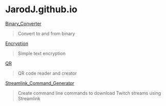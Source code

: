 # JarodJ.github.io

[Binary_Converter](./Binary_Converter.html)
> Convert to and from binary

[Encryption](./Encryption.html)
> Simple text encryption

[QR](./QR.html)
> QR code reader and creator

[Streamlink_Command_Generator](./Streamlink_Command_Generator.html)
> Create command line commands to download Twitch streams using Streamlink

